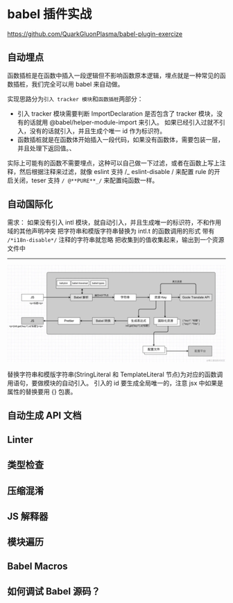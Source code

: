 # babel 插件实战

https://github.com/QuarkGluonPlasma/babel-plugin-exercize

## 自动埋点

函数插桩是在函数中插入一段逻辑但不影响函数原本逻辑，埋点就是一种常见的函数插桩，我们完全可以用 babel 来自动做。

实现思路分为`引入 tracker 模块`和`函数插桩`两部分：

- 引入 tracker 模块需要判断 ImportDeclaration 是否包含了 tracker 模块，没有的话就用 @babel/helper-module-import 来引入。
  如果已经引入过就不引入，没有的话就引入，并且生成个唯一 id 作为标识符。
- 函数插桩就是在函数体开始插入一段代码，如果没有函数体，需要包装一层，并且处理下返回值。、

实际上可能有的函数不需要埋点，这种可以自己做一下过滤，或者在函数上写上注释，然后根据注释来过滤，就像 eslint 支持 /_ eslint-disable / 来配置 rule 的开启关闭，teser 支持 `/ @**PURE**_/` 来配置纯函数一样。

## 自动国际化

需求：
如果没有引入 intl 模块，就自动引入，并且生成唯一的标识符，不和作用域的其他声明冲突
把字符串和模版字符串替换为 intl.t 的函数调用的形式
带有 `/*i18n-disable*/` 注释的字符串就忽略
把收集到的值收集起来，输出到一个资源文件中

---

![滴滴的 di18n](image-25.png)

替换字符串和模版字符串(StringLiteral 和 TemplateLiteral 节点)为对应的函数调用语句，要做模块的自动引入。
引入的 id 要生成全局唯一的，注意 jsx 中如果是属性的替换要用 {} 包裹。

## 自动生成 API 文档

## Linter

## 类型检查

## 压缩混淆

## JS 解释器

## 模块遍历

## Babel Macros

## 如何调试 Babel 源码？
